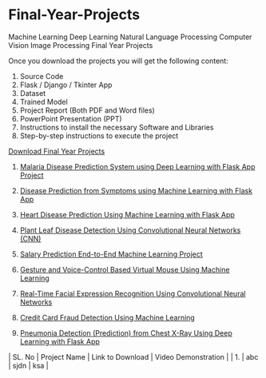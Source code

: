 # Final-Year-Projects
Machine Learning Deep Learning Natural Language Processing Computer Vision Image Processing Final Year Projects

Once you download the projects you will get the following content:

1. Source Code
2. Flask / Django / Tkinter App
3. Dataset
4. Trained Model
5. Project Report (Both PDF and Word files)
6. PowerPoint Presentation (PPT)
7. Instructions to install the necessary Software and Libraries
8. Step-by-step instructions to execute the project



[Download Final Year Projects](https://vtupulse.com/)

1. [Malaria Disease Prediction System using Deep Learning with Flask App Project](https://vtupulse.com/product/malaria-disease-prediction-system-using-deep-learning-with-flask-app-project/)

2. [Disease Prediction from Symptoms using Machine Learning with Flask App](https://vtupulse.com/product/disease-prediction-from-symptoms-using-machine-learning-with-flask-app-project/)

3. [Heart Disease Prediction Using Machine Learning with Flask App](https://vtupulse.com/product/heart-disease-prediction-with-flask-app-using-machine-learning-project/)

4. [Plant Leaf Disease Detection Using Convolutional Neural Networks (CNN)](https://vtupulse.com/product/plant-leaf-disease-detection-project-source-code/)

5. [Salary Prediction End-to-End Machine Learning Project](https://vtupulse.com/product/salary-prediction-end-to-end-machine-learning-project-source-code/)

6. [Gesture and Voice-Control Based Virtual Mouse Using Machine Learning](https://vtupulse.com/product/gesture-and-voice-control-based-virtual-mouse-project/)

7. [Real-Time Facial Expression Recognition Using Convolutional Neural Networks](https://vtupulse.com/product/facial-expression-recognition-using-cnn-final-year-project/)

8. [Credit Card Fraud Detection Using Machine Learning](https://vtupulse.com/product/credit-card-fraud-detection-using-machine-learning-project/)

9. [Pneumonia Detection (Prediction) from Chest X-Ray Using Deep Learning with Flask App](https://vtupulse.com/product/pneumonia-detection-from-chest-x-ray-with-flask-app-deep-learning-project/)


| SL. No | Project Name | Link to Download | Video Demonstration |
| 1. | abc | sjdn | ksa |
